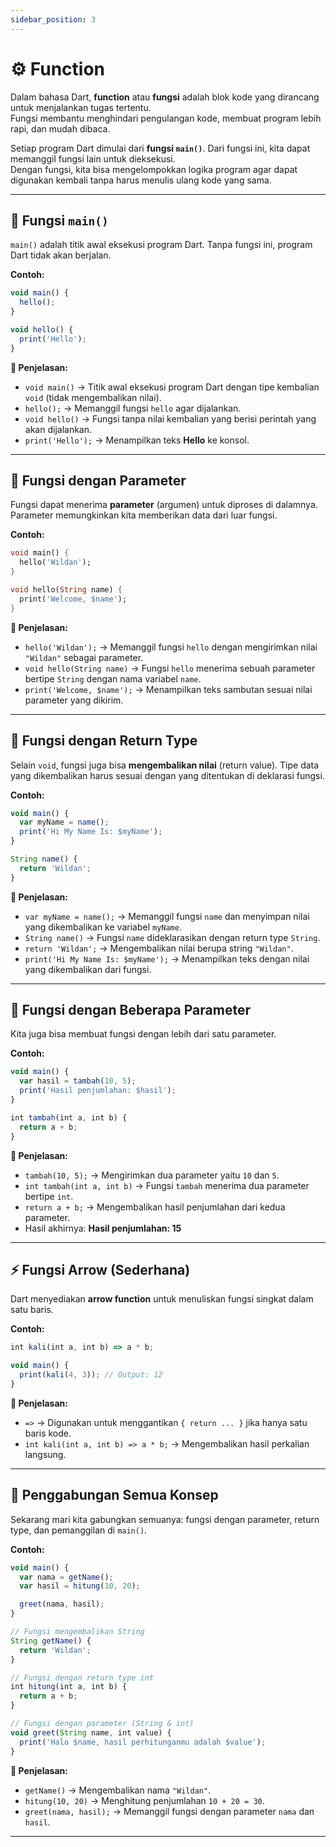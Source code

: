 ```yaml
---
sidebar_position: 3
---
```


# ⚙️ Function

Dalam bahasa Dart, **function** atau **fungsi** adalah blok kode yang dirancang untuk menjalankan tugas tertentu.  
Fungsi membantu menghindari pengulangan kode, membuat program lebih rapi, dan mudah dibaca.

Setiap program Dart dimulai dari **fungsi `main()`**. Dari fungsi ini, kita dapat memanggil fungsi lain untuk dieksekusi.  
Dengan fungsi, kita bisa mengelompokkan logika program agar dapat digunakan kembali tanpa harus menulis ulang kode yang sama.

---

## 🏁 Fungsi `main()`

`main()` adalah titik awal eksekusi program Dart. Tanpa fungsi ini, program Dart tidak akan berjalan.

**Contoh:**
```jsx
void main() {
  hello();
}

void hello() {
  print('Hello');
}
````

**📘 Penjelasan:**

* `void main()` → Titik awal eksekusi program Dart dengan tipe kembalian `void` (tidak mengembalikan nilai).
* `hello();` → Memanggil fungsi `hello` agar dijalankan.
* `void hello()` → Fungsi tanpa nilai kembalian yang berisi perintah yang akan dijalankan.
* `print('Hello');` → Menampilkan teks **Hello** ke konsol.

---

## 🎯 Fungsi dengan Parameter

Fungsi dapat menerima **parameter** (argumen) untuk diproses di dalamnya.
Parameter memungkinkan kita memberikan data dari luar fungsi.

**Contoh:**

```dart
void main() {
  hello('Wildan');
}

void hello(String name) {
  print('Welcome, $name');
}
```

**📘 Penjelasan:**

* `hello('Wildan');` → Memanggil fungsi `hello` dengan mengirimkan nilai `"Wildan"` sebagai parameter.
* `void hello(String name)` → Fungsi `hello` menerima sebuah parameter bertipe `String` dengan nama variabel `name`.
* `print('Welcome, $name');` → Menampilkan teks sambutan sesuai nilai parameter yang dikirim.

---

## 🔄 Fungsi dengan Return Type

Selain `void`, fungsi juga bisa **mengembalikan nilai** (return value).
Tipe data yang dikembalikan harus sesuai dengan yang ditentukan di deklarasi fungsi.

**Contoh:**

```jsx
void main() {
  var myName = name();
  print('Hi My Name Is: $myName');
}

String name() {
  return 'Wildan';
}
```

**📘 Penjelasan:**

* `var myName = name();` → Memanggil fungsi `name` dan menyimpan nilai yang dikembalikan ke variabel `myName`.
* `String name()` → Fungsi `name` dideklarasikan dengan return type `String`.
* `return 'Wildan';` → Mengembalikan nilai berupa string `"Wildan"`.
* `print('Hi My Name Is: $myName');` → Menampilkan teks dengan nilai yang dikembalikan dari fungsi.

---

## 🧩 Fungsi dengan Beberapa Parameter

Kita juga bisa membuat fungsi dengan lebih dari satu parameter.

**Contoh:**

```jsx
void main() {
  var hasil = tambah(10, 5);
  print('Hasil penjumlahan: $hasil');
}

int tambah(int a, int b) {
  return a + b;
}
```

**📘 Penjelasan:**

* `tambah(10, 5);` → Mengirimkan dua parameter yaitu `10` dan `5`.
* `int tambah(int a, int b)` → Fungsi `tambah` menerima dua parameter bertipe `int`.
* `return a + b;` → Mengembalikan hasil penjumlahan dari kedua parameter.
* Hasil akhirnya: **Hasil penjumlahan: 15**

---

## ⚡ Fungsi Arrow (Sederhana)

Dart menyediakan **arrow function** untuk menuliskan fungsi singkat dalam satu baris.

**Contoh:**

```jsx
int kali(int a, int b) => a * b;

void main() {
  print(kali(4, 3)); // Output: 12
}
```

**📘 Penjelasan:**

* `=>` → Digunakan untuk menggantikan `{ return ... }` jika hanya satu baris kode.
* `int kali(int a, int b) => a * b;` → Mengembalikan hasil perkalian langsung.

---

## 🔗 Penggabungan Semua Konsep

Sekarang mari kita gabungkan semuanya: fungsi dengan parameter, return type, dan pemanggilan di `main()`.

**Contoh:**

```jsx
void main() {
  var nama = getName();
  var hasil = hitung(10, 20);

  greet(nama, hasil);
}

// Fungsi mengembalikan String
String getName() {
  return 'Wildan';
}

// Fungsi dengan return type int
int hitung(int a, int b) {
  return a + b;
}

// Fungsi dengan parameter (String & int)
void greet(String name, int value) {
  print('Halo $name, hasil perhitunganmu adalah $value');
}
```

**📘 Penjelasan:**

* `getName()` → Mengembalikan nama `"Wildan"`.
* `hitung(10, 20)` → Menghitung penjumlahan `10 + 20 = 30`.
* `greet(nama, hasil);` → Memanggil fungsi dengan parameter `nama` dan `hasil`.

---